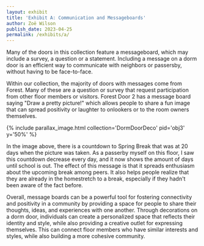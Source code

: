 ```yaml
---
layout: exhibit
title: 'Exhibit A: Communication and Messageboards'
author: Zoë Wilson
publish_date: 2023-04-25
permalink: /exhibits/a/
---
```


Many of the doors in this collection feature a messageboard, which may include a survey, a question or a statement. Including a message on a dorm door is an efficient way to communicate with neighbors or passersby, without having to be face-to-face.

Within our collection, the majority of doors with messages come from Forest. Many of these are a question or survey that request participation from other floor members or visitors. Forest Door 2 has a message board saying "Draw a pretty picture!" which allows people to share a fun image that can spread positivity or laughter to onlookers or to the room owners themselves. 


{% include parallax_image.html collection='DormDoorDeco' pid='obj3' y='50%' %}


In the image above, there is a countdown to Spring Break that was at 20 days when the picture was taken. As a passerby myself on this floor, I saw this countdown decrease every day, and it now shows the amount of days until school is out. The effect of this message is that it spreads enthusiasm about the upcoming break among peers. It also helps people realize that they are already in the homestretch to a break, especially if they hadn't been aware of the fact before.


Overall, message boards can be a powerful tool for fostering connectivity and positivity in a community by providing a space for people to share their thoughts, ideas, and experiences with one another. Through decorations on a dorm door, individuals can create a personalized space that reflects their identity and style, while also providing a creative outlet for expressing themselves. This can connect floor members who have similar interests and styles, while also building a more cohesive community.
